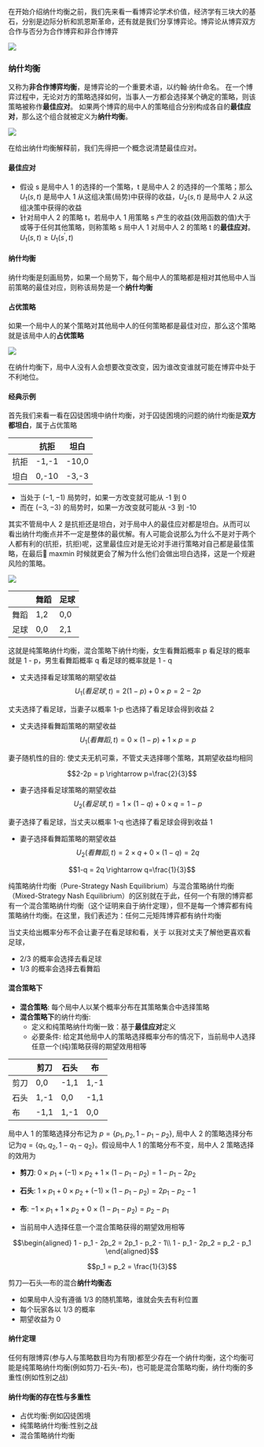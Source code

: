 在开始介绍纳什均衡之前，我们先来看一看博弈论学术价值，经济学有三块大的基石，分别是边际分析和凯恩斯革命，还有就是我们分享博弈论。博弈论从博弈双方合作与否分为合作博弈和非合作博弈

<img src="./image_002/003.jpeg">

### 纳什均衡

又称为**非合作博弈均衡**，是博弈论的一个重要术语，以约翰·纳什命名。 在一个博弈过程中，无论对方的策略选择如何，当事人一方都会选择某个确定的策略，则该策略被称作**最佳应对**。 如果两个博弈的局中人的策略组合分别构成各自的**最佳应对**，那么这个组合就被定义为**纳什均衡**。

<img src="./image_002/001.jpg">

在给出纳什均衡解释前，我们先得把一个概念说清楚最佳应对。

#### 最佳应对
- 假设 s 是局中人 1 的选择的一个策略，t 是局中人 2 的选择的一个策略；那么 $U_1(s,t)$ 是局中人 1 从这组决策(局势)中获得的收益，$U_2(s,t)$ 是局中人 2 从这组决策中获得的收益
- 针对局中人 2 的策略 t，若局中人 1 用策略 s 产生的收益(效用函数的值)大于或等于任何其他策略，则称策略 s 局中人 1 对局中人 2 的策略 t 的**最佳应对**。$U_1(s,t) \ge U_1(s^{\prime},t)$

#### 纳什均衡
纳什均衡是刻画局势，如果一个局势下，每个局中人的策略都是相对其他局中人当前策略的最佳对应，则称该局势是一个**纳什均衡**

#### 占优策略
如果一个局中人的某个策略对其他局中人的任何策略都是最佳对应，那么这个策略就是该局中人的**占优策略**

<img src="./image_002/007.jpeg">

在纳什均衡下，局中人没有人会想要改变改变，因为谁改变谁就可能在博弈中处于不利地位。

#### 经典示例
首先我们来看一看在囚徒困境中纳什均衡，对于囚徒困境的问题的纳什均衡是**双方都坦白**，属于占优策略

|   | 抗拒  | 坦白  |
|---|---|---|
| 抗拒  | -1,-1  | -10,0  |
| 坦白  | 0,-10  | -3,-3  |


- 当处于 $(-1,-1)$ 局势时，如果一方改变就可能从 -1 到 0
- 而在 $(-3,-3)$ 的局势时，如果一方改变就可能从 -3 到 -10

其实不管局中人 2 是抗拒还是坦白，对于局中人的最佳应对都是坦白。从而可以看出纳什均衡点并不一定是整体的最优解。有人可能会说那么为什么不是对于两个人都有利的(抗拒，抗拒)呢，这里最佳应对是无论对手进行策略对自己都是最佳策略，在最后 maxmin 时候就更会了解为什么他们会做出坦白选择，这是一个规避风险的策略。


<img src="./image_003/005.jpg">

|   | 舞蹈  | 足球  |
|---|---|---|
| 舞蹈  | 1,2  | 0,0  |
| 足球  | 0,0  | 2,1  |

这就是纯策略纳什均衡，混合策略下纳什均衡，女生看舞蹈概率 p 看足球的概率就是 1 - p，男生看舞蹈概率 q 看足球的概率就是 1 - q
- 丈夫选择看足球策略的期望收益
$$U_1(看足球,t) = 2 (1-p) + 0 \times p =2-2p$$

丈夫选择了看足球，当妻子以概率 1-p 也选择了看足球会得到收益 2

- 丈夫选择看舞蹈策略的期望收益
$$U_1(看舞蹈,t) = 0 \times (1-p) + 1 \times p = p$$

妻子随机性的目的: 使丈夫无机可乘，不管丈夫选择哪个策略，其期望收益均相同

$$2-2p = p \rightarrow p=\frac{2}{3}$$

- 妻子选择看足球策略的期望收益
$$U_2(看足球,t) = 1 \times (1-q) + 0 \times q =1-p$$

妻子选择了看足球，当丈夫以概率 1-q 也选择了看足球会得到收益 1
- 妻子选择看舞蹈策略的期望收益
$$U_2(看舞蹈,t) = 2 \times q + 0 \times (1-q) = 2q$$

$$1-q = 2q \rightarrow q=\frac{1}{3}$$

纯策略纳什均衡（Pure-Strategy Nash Equilibrium）与混合策略纳什均衡（Mixed-Strategy Nash Equilibrium）的区别就在于此，任何一个有限的博弈都有一个混合策略纳什均衡（这个证明来自于纳什定理），但不是每一个博弈都有纯策略纳什均衡。在这里，我们表述为：任何二元矩阵博弈都有纳什均衡

当丈夫给出概率分布不会让妻子在看足球和看，关于
以我对丈夫了解他更喜欢看足球，
- 2/3 的概率会选择去看足球
- 1/3 的概率会选择去看舞蹈

#### 混合策略下
- **混合策略**: 每个局中人以某个概率分布在其策略集合中选择策略
- **混合策略下**的纳什均衡:
  - 定义和纯策略纳什均衡一致：基于**最佳应对**定义  
  - 必要条件: 给定其他局中人的策略选择概率分布的情况下，当前局中人选择任意一个(纯)策略获得的期望效用相等


|   |  剪刀 | 石头 | 布 |
|---|---|---|---|
|  剪刀 | 0,0  |  -1,1 | 1,-1  |
|  石头 |  1,-1 |0,0   |  -1,1 |
|  布 |  -1,1 | 1,-1  | 0,0  |


局中人 1 的策略选择分布记为 $p = \{p_1,p_2,1-p_1-p_2\}$, 局中人 2 的策略选择分布记为$q = \{q_1,q_2,1-q_1-q_2\}$。假设局中人 1 的策略分布不变，局中人 2 策略选择的效用为
- **剪刀**: $0 \times p_1 + (-1) \times p_2 + 1 \times (1 - p_1 - p_2) = 1 - p_1 - 2p_2$
- **石头**: $1 \times p_1 + 0 \times p_2 + (-1) \times (1 - p_1 - p_2) =  2p_1 - p_2 - 1$
- **布**: $-1 \times p_1 + 1 \times p_2 + 0 \times (1 - p_1 - p_2) = p_2 - p_1$

- 当前局中人选择任意一个混合策略获得的期望效用相等

$$\begin{aligned}
  1 - p_1 - 2p_2 = 2p_1 - p_2 - 1\\
  1 - p_1 - 2p_2 = p_2 - p_1
\end{aligned}$$

$$p_1 = p_2 = \frac{1}{3}$$

剪刀—石头—布的混合**纳什均衡态**
- 如果局中人没有遵循 1/3 的随机策略，谁就会失去有利位置
- 每个玩家各以 1/3 的概率
- 期望收益为 0

#### 纳什定理
任何有限博弈(参与人与策略数目均为有限)都至少存在一个纳什均衡，这个均衡可能是纯策略纳什均衡(例如剪刀-石头-布)，也可能是混合策略均衡，纳什均衡的多重性(例如性别之战)

#### 纳什均衡的存在性与多重性
- 占优均衡:例如囚徒困境
- 纯策略纳什均衡:性别之战
- 混合策略纳什均衡

